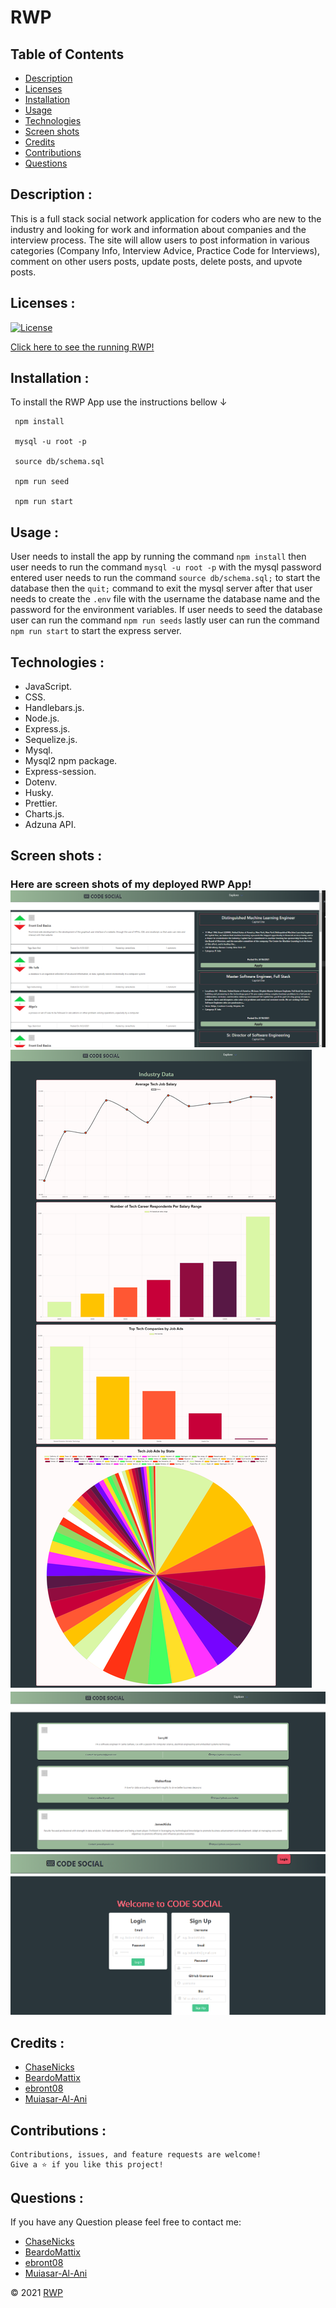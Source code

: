 # RWP

## Table of Contents

- [Description](#description-)
- [Licenses](#licenses-)
- [Installation](#installation-)
- [Usage](#usage-)
- [Technologies](#technologies-)
- [Screen shots](#screen-shots-)
- [Credits](#credits-)
- [Contributions](#contributions-)
- [Questions](#questions-)

## Description :

This is a full stack social network application for coders who are new to the industry and looking for work and information about companies and the interview process. The site will allow users to post information in various categories (Company Info, Interview Advice, Practice Code for Interviews), comment on other users posts, update posts, delete posts, and upvote posts.

## Licenses :

[![License](https://img.shields.io/badge/License-MIT-yellow.svg)](https://opensource.org/licenses/MIT)

[Click here to see the running RWP!](notyet@heroku.com)

## Installation :

To install the RWP App use the instructions bellow &#8595;

```
 npm install

 mysql -u root -p

 source db/schema.sql

 npm run seed

 npm run start
```

## Usage :

User needs to install the app by running the command `npm install` then user needs to run the command `mysql -u root -p` with the mysql password entered user needs to run the command `source db/schema.sql;` to start the database then the `quit;` command to exit the mysql server after that user needs to create the `.env` file with the username the database name and the password for the environment variables. If user needs to seed the database user can run the command `npm run seeds` lastly user can run the command `npm run start` to start the express server.

## Technologies :

- JavaScript.
- CSS.
- Handlebars.js.
- Node.js.
- Express.js.
- Sequelize.js.
- Mysql.
- Mysql2 npm package.
- Express-session.
- Dotenv.
- Husky.
- Prettier.
- Charts.js.
- Adzuna API.

## Screen shots :

### Here are screen shots of my deployed RWP App!![ScreenShot](./public/images/screen1.png)![ScreenShot](./public/images/screen2.png)![ScreenShot](./public/images/screen3.png)![ScreenShot](./public/images/screen4.png)

## Credits :

- [ChaseNicks](https://github.com/ChaseNicks)
- [BeardoMattix](https://github.com/BeardoMattix)
- [ebront08](https://github.com/ebront08)
- [Muiasar-Al-Ani](https://github.com/Muiasar-Al-Ani)

## Contributions :

    Contributions, issues, and feature requests are welcome!
    Give a ⭐️ if you like this project!

## Questions :

If you have any Question please feel free to contact me:

- [ChaseNicks](https://github.com/ChaseNicks)
- [BeardoMattix](https://github.com/BeardoMattix)
- [ebront08](https://github.com/ebront08)
- [Muiasar-Al-Ani](https://github.com/Muiasar-Al-Ani)

&copy; 2021 [RWP](https://github.com/ChaseNicks)

